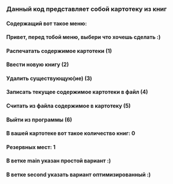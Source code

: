 ### Данный код представляет собой картотеку из книг

#### Содержащий вот такое меню: 
#### Привет, перед тобой меню, выбери что хочешь сделать :)
#### Распечатать содержимое картотеки (1)
#### Ввести новую книгу (2) 
#### Удалить существующую(ие) (3)
#### Записать текущее содержимое картотеки в файл (4)
#### Считать из файла содержимое в картотеку (5)
#### Выйти из программы (6)
#### В вашей картотеке вот такое количество книг: 0
#### Резервных мест: 1
 
#### В ветке main указан простой вариант :)
#### В ветке second указать вариант оптимизированный :)
